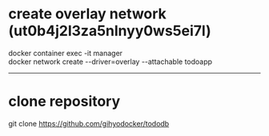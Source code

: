 # create overlay network (ut0b4j2l3za5nlnyy0ws5ei7l)
docker container exec -it manager \
  docker network create --driver=overlay --attachable todoapp

---

# clone repository
git clone https://github.com/gihyodocker/tododb


